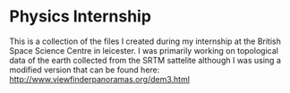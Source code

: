 Physics Internship
=======

This is a collection of the files I created during my internship at the British Space Science Centre in leicester. I was primarily working on topological data of the earth collected from the SRTM sattelite although I was using a modified version that can be found here: http://www.viewfinderpanoramas.org/dem3.html
